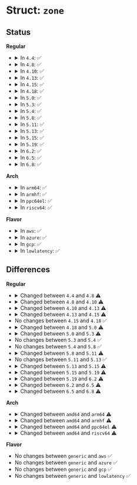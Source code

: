 # Struct: <code>zone</code>

## Status
<b>Regular</b>
<ul>
<li>
<details>
<summary>In <code>4.4</code>: ✅</summary>

```c
struct zone {
    long unsigned int watermark[3];
    long unsigned int nr_reserved_highatomic;
    long int lowmem_reserve[5];
    int node;
    unsigned int inactive_ratio;
    struct pglist_data *zone_pgdat;
    struct per_cpu_pageset *pageset;
    long unsigned int dirty_balance_reserve;
    long unsigned int min_unmapped_pages;
    long unsigned int min_slab_pages;
    long unsigned int zone_start_pfn;
    long unsigned int managed_pages;
    long unsigned int spanned_pages;
    long unsigned int present_pages;
    const char *name;
    long unsigned int nr_isolate_pageblock;
    seqlock_t span_seqlock;
    wait_queue_head_t *wait_table;
    long unsigned int wait_table_hash_nr_entries;
    long unsigned int wait_table_bits;
    struct zone_padding _pad1_;
    struct free_area free_area[11];
    long unsigned int flags;
    spinlock_t lock;
    struct zone_padding _pad2_;
    spinlock_t lru_lock;
    struct lruvec lruvec;
    atomic_long_t inactive_age;
    long unsigned int percpu_drift_mark;
    long unsigned int compact_cached_free_pfn;
    long unsigned int compact_cached_migrate_pfn[2];
    unsigned int compact_considered;
    unsigned int compact_defer_shift;
    int compact_order_failed;
    bool compact_blockskip_flush;
    struct zone_padding _pad3_;
    atomic_long_t vm_stat[39];
};
```
</details>
</li>
<li>
<details>
<summary>In <code>4.8</code>: ✅</summary>

```c
struct zone {
    long unsigned int watermark[3];
    long unsigned int nr_reserved_highatomic;
    long int lowmem_reserve[5];
    int node;
    struct pglist_data *zone_pgdat;
    struct per_cpu_pageset *pageset;
    long unsigned int zone_start_pfn;
    long unsigned int managed_pages;
    long unsigned int spanned_pages;
    long unsigned int present_pages;
    const char *name;
    long unsigned int nr_isolate_pageblock;
    seqlock_t span_seqlock;
    wait_queue_head_t *wait_table;
    long unsigned int wait_table_hash_nr_entries;
    long unsigned int wait_table_bits;
    struct zone_padding _pad1_;
    struct free_area free_area[11];
    long unsigned int flags;
    spinlock_t lock;
    struct zone_padding _pad2_;
    long unsigned int percpu_drift_mark;
    long unsigned int compact_cached_free_pfn;
    long unsigned int compact_cached_migrate_pfn[2];
    unsigned int compact_considered;
    unsigned int compact_defer_shift;
    int compact_order_failed;
    bool compact_blockskip_flush;
    bool contiguous;
    struct zone_padding _pad3_;
    atomic_long_t vm_stat[21];
};
```
</details>
</li>
<li>
<details>
<summary>In <code>4.10</code>: ✅</summary>

```c
struct zone {
    long unsigned int watermark[3];
    long unsigned int nr_reserved_highatomic;
    long int lowmem_reserve[5];
    int node;
    struct pglist_data *zone_pgdat;
    struct per_cpu_pageset *pageset;
    long unsigned int zone_start_pfn;
    long unsigned int managed_pages;
    long unsigned int spanned_pages;
    long unsigned int present_pages;
    const char *name;
    long unsigned int nr_isolate_pageblock;
    seqlock_t span_seqlock;
    int initialized;
    struct zone_padding _pad1_;
    struct free_area free_area[11];
    long unsigned int flags;
    spinlock_t lock;
    struct zone_padding _pad2_;
    long unsigned int percpu_drift_mark;
    long unsigned int compact_cached_free_pfn;
    long unsigned int compact_cached_migrate_pfn[2];
    unsigned int compact_considered;
    unsigned int compact_defer_shift;
    int compact_order_failed;
    bool compact_blockskip_flush;
    bool contiguous;
    struct zone_padding _pad3_;
    atomic_long_t vm_stat[21];
};
```
</details>
</li>
<li>
<details>
<summary>In <code>4.13</code>: ✅</summary>

```c
struct zone {
    long unsigned int watermark[3];
    long unsigned int nr_reserved_highatomic;
    long int lowmem_reserve[5];
    int node;
    struct pglist_data *zone_pgdat;
    struct per_cpu_pageset *pageset;
    long unsigned int zone_start_pfn;
    long unsigned int managed_pages;
    long unsigned int spanned_pages;
    long unsigned int present_pages;
    const char *name;
    long unsigned int nr_isolate_pageblock;
    seqlock_t span_seqlock;
    int initialized;
    struct zone_padding _pad1_;
    struct free_area free_area[11];
    long unsigned int flags;
    spinlock_t lock;
    struct zone_padding _pad2_;
    long unsigned int percpu_drift_mark;
    long unsigned int compact_cached_free_pfn;
    long unsigned int compact_cached_migrate_pfn[2];
    unsigned int compact_considered;
    unsigned int compact_defer_shift;
    int compact_order_failed;
    bool compact_blockskip_flush;
    bool contiguous;
    struct zone_padding _pad3_;
    atomic_long_t vm_stat[19];
};
```
</details>
</li>
<li>
<details>
<summary>In <code>4.15</code>: ✅</summary>

```c
struct zone {
    long unsigned int watermark[3];
    long unsigned int nr_reserved_highatomic;
    long int lowmem_reserve[5];
    int node;
    struct pglist_data *zone_pgdat;
    struct per_cpu_pageset *pageset;
    long unsigned int zone_start_pfn;
    long unsigned int managed_pages;
    long unsigned int spanned_pages;
    long unsigned int present_pages;
    const char *name;
    long unsigned int nr_isolate_pageblock;
    seqlock_t span_seqlock;
    int initialized;
    struct zone_padding _pad1_;
    struct free_area free_area[11];
    long unsigned int flags;
    spinlock_t lock;
    struct zone_padding _pad2_;
    long unsigned int percpu_drift_mark;
    long unsigned int compact_cached_free_pfn;
    long unsigned int compact_cached_migrate_pfn[2];
    unsigned int compact_considered;
    unsigned int compact_defer_shift;
    int compact_order_failed;
    bool compact_blockskip_flush;
    bool contiguous;
    struct zone_padding _pad3_;
    atomic_long_t vm_stat[13];
    atomic_long_t vm_numa_stat[6];
};
```
</details>
</li>
<li>
<details>
<summary>In <code>4.18</code>: ✅</summary>

```c
struct zone {
    long unsigned int watermark[3];
    long unsigned int nr_reserved_highatomic;
    long int lowmem_reserve[5];
    int node;
    struct pglist_data *zone_pgdat;
    struct per_cpu_pageset *pageset;
    long unsigned int zone_start_pfn;
    long unsigned int managed_pages;
    long unsigned int spanned_pages;
    long unsigned int present_pages;
    const char *name;
    long unsigned int nr_isolate_pageblock;
    seqlock_t span_seqlock;
    int initialized;
    struct zone_padding _pad1_;
    struct free_area free_area[11];
    long unsigned int flags;
    spinlock_t lock;
    struct zone_padding _pad2_;
    long unsigned int percpu_drift_mark;
    long unsigned int compact_cached_free_pfn;
    long unsigned int compact_cached_migrate_pfn[2];
    unsigned int compact_considered;
    unsigned int compact_defer_shift;
    int compact_order_failed;
    bool compact_blockskip_flush;
    bool contiguous;
    struct zone_padding _pad3_;
    atomic_long_t vm_stat[13];
    atomic_long_t vm_numa_stat[6];
};
```
</details>
</li>
<li>
<details>
<summary>In <code>5.0</code>: ✅</summary>

```c
struct zone {
    long unsigned int _watermark[3];
    long unsigned int watermark_boost;
    long unsigned int nr_reserved_highatomic;
    long int lowmem_reserve[5];
    int node;
    struct pglist_data *zone_pgdat;
    struct per_cpu_pageset *pageset;
    long unsigned int zone_start_pfn;
    atomic_long_t managed_pages;
    long unsigned int spanned_pages;
    long unsigned int present_pages;
    const char *name;
    long unsigned int nr_isolate_pageblock;
    seqlock_t span_seqlock;
    int initialized;
    struct zone_padding _pad1_;
    struct free_area free_area[11];
    long unsigned int flags;
    spinlock_t lock;
    struct zone_padding _pad2_;
    long unsigned int percpu_drift_mark;
    long unsigned int compact_cached_free_pfn;
    long unsigned int compact_cached_migrate_pfn[2];
    unsigned int compact_considered;
    unsigned int compact_defer_shift;
    int compact_order_failed;
    bool compact_blockskip_flush;
    bool contiguous;
    struct zone_padding _pad3_;
    atomic_long_t vm_stat[13];
    atomic_long_t vm_numa_stat[6];
};
```
</details>
</li>
<li>
<details>
<summary>In <code>5.3</code>: ✅</summary>

```c
struct zone {
    long unsigned int _watermark[3];
    long unsigned int watermark_boost;
    long unsigned int nr_reserved_highatomic;
    long int lowmem_reserve[5];
    int node;
    struct pglist_data *zone_pgdat;
    struct per_cpu_pageset *pageset;
    long unsigned int zone_start_pfn;
    atomic_long_t managed_pages;
    long unsigned int spanned_pages;
    long unsigned int present_pages;
    const char *name;
    long unsigned int nr_isolate_pageblock;
    seqlock_t span_seqlock;
    int initialized;
    struct zone_padding _pad1_;
    struct free_area free_area[11];
    long unsigned int flags;
    spinlock_t lock;
    struct zone_padding _pad2_;
    long unsigned int percpu_drift_mark;
    long unsigned int compact_cached_free_pfn;
    long unsigned int compact_cached_migrate_pfn[2];
    long unsigned int compact_init_migrate_pfn;
    long unsigned int compact_init_free_pfn;
    unsigned int compact_considered;
    unsigned int compact_defer_shift;
    int compact_order_failed;
    bool compact_blockskip_flush;
    bool contiguous;
    struct zone_padding _pad3_;
    atomic_long_t vm_stat[13];
    atomic_long_t vm_numa_stat[6];
};
```
</details>
</li>
<li>
<details>
<summary>In <code>5.4</code>: ✅</summary>

```c
struct zone {
    long unsigned int _watermark[3];
    long unsigned int watermark_boost;
    long unsigned int nr_reserved_highatomic;
    long int lowmem_reserve[5];
    int node;
    struct pglist_data *zone_pgdat;
    struct per_cpu_pageset *pageset;
    long unsigned int zone_start_pfn;
    atomic_long_t managed_pages;
    long unsigned int spanned_pages;
    long unsigned int present_pages;
    const char *name;
    long unsigned int nr_isolate_pageblock;
    seqlock_t span_seqlock;
    int initialized;
    struct zone_padding _pad1_;
    struct free_area free_area[11];
    long unsigned int flags;
    spinlock_t lock;
    struct zone_padding _pad2_;
    long unsigned int percpu_drift_mark;
    long unsigned int compact_cached_free_pfn;
    long unsigned int compact_cached_migrate_pfn[2];
    long unsigned int compact_init_migrate_pfn;
    long unsigned int compact_init_free_pfn;
    unsigned int compact_considered;
    unsigned int compact_defer_shift;
    int compact_order_failed;
    bool compact_blockskip_flush;
    bool contiguous;
    struct zone_padding _pad3_;
    atomic_long_t vm_stat[13];
    atomic_long_t vm_numa_stat[6];
};
```
</details>
</li>
<li>
<details>
<summary>In <code>5.8</code>: ✅</summary>

```c
struct zone {
    long unsigned int _watermark[3];
    long unsigned int watermark_boost;
    long unsigned int nr_reserved_highatomic;
    long int lowmem_reserve[5];
    int node;
    struct pglist_data *zone_pgdat;
    struct per_cpu_pageset *pageset;
    long unsigned int zone_start_pfn;
    atomic_long_t managed_pages;
    long unsigned int spanned_pages;
    long unsigned int present_pages;
    const char *name;
    long unsigned int nr_isolate_pageblock;
    seqlock_t span_seqlock;
    int initialized;
    struct zone_padding _pad1_;
    struct free_area free_area[11];
    long unsigned int flags;
    spinlock_t lock;
    struct zone_padding _pad2_;
    long unsigned int percpu_drift_mark;
    long unsigned int compact_cached_free_pfn;
    long unsigned int compact_cached_migrate_pfn[2];
    long unsigned int compact_init_migrate_pfn;
    long unsigned int compact_init_free_pfn;
    unsigned int compact_considered;
    unsigned int compact_defer_shift;
    int compact_order_failed;
    bool compact_blockskip_flush;
    bool contiguous;
    struct zone_padding _pad3_;
    atomic_long_t vm_stat[13];
    atomic_long_t vm_numa_stat[6];
};
```
</details>
</li>
<li>
<details>
<summary>In <code>5.11</code>: ✅</summary>

```c
struct zone {
    long unsigned int _watermark[3];
    long unsigned int watermark_boost;
    long unsigned int nr_reserved_highatomic;
    long int lowmem_reserve[5];
    int node;
    struct pglist_data *zone_pgdat;
    struct per_cpu_pageset *pageset;
    int pageset_high;
    int pageset_batch;
    long unsigned int zone_start_pfn;
    atomic_long_t managed_pages;
    long unsigned int spanned_pages;
    long unsigned int present_pages;
    const char *name;
    long unsigned int nr_isolate_pageblock;
    seqlock_t span_seqlock;
    int initialized;
    struct zone_padding _pad1_;
    struct free_area free_area[11];
    long unsigned int flags;
    spinlock_t lock;
    struct zone_padding _pad2_;
    long unsigned int percpu_drift_mark;
    long unsigned int compact_cached_free_pfn;
    long unsigned int compact_cached_migrate_pfn[2];
    long unsigned int compact_init_migrate_pfn;
    long unsigned int compact_init_free_pfn;
    unsigned int compact_considered;
    unsigned int compact_defer_shift;
    int compact_order_failed;
    bool compact_blockskip_flush;
    bool contiguous;
    struct zone_padding _pad3_;
    atomic_long_t vm_stat[11];
    atomic_long_t vm_numa_stat[6];
};
```
</details>
</li>
<li>
<details>
<summary>In <code>5.13</code>: ✅</summary>

```c
struct zone {
    long unsigned int _watermark[3];
    long unsigned int watermark_boost;
    long unsigned int nr_reserved_highatomic;
    long int lowmem_reserve[5];
    int node;
    struct pglist_data *zone_pgdat;
    struct per_cpu_pageset *pageset;
    int pageset_high;
    int pageset_batch;
    long unsigned int zone_start_pfn;
    atomic_long_t managed_pages;
    long unsigned int spanned_pages;
    long unsigned int present_pages;
    const char *name;
    long unsigned int nr_isolate_pageblock;
    seqlock_t span_seqlock;
    int initialized;
    struct zone_padding _pad1_;
    struct free_area free_area[11];
    long unsigned int flags;
    spinlock_t lock;
    struct zone_padding _pad2_;
    long unsigned int percpu_drift_mark;
    long unsigned int compact_cached_free_pfn;
    long unsigned int compact_cached_migrate_pfn[2];
    long unsigned int compact_init_migrate_pfn;
    long unsigned int compact_init_free_pfn;
    unsigned int compact_considered;
    unsigned int compact_defer_shift;
    int compact_order_failed;
    bool compact_blockskip_flush;
    bool contiguous;
    struct zone_padding _pad3_;
    atomic_long_t vm_stat[11];
    atomic_long_t vm_numa_stat[6];
};
```
</details>
</li>
<li>
<details>
<summary>In <code>5.15</code>: ✅</summary>

```c
struct zone {
    long unsigned int _watermark[3];
    long unsigned int watermark_boost;
    long unsigned int nr_reserved_highatomic;
    long int lowmem_reserve[5];
    int node;
    struct pglist_data *zone_pgdat;
    struct per_cpu_pages *per_cpu_pageset;
    struct per_cpu_zonestat *per_cpu_zonestats;
    int pageset_high;
    int pageset_batch;
    long unsigned int zone_start_pfn;
    atomic_long_t managed_pages;
    long unsigned int spanned_pages;
    long unsigned int present_pages;
    long unsigned int present_early_pages;
    const char *name;
    long unsigned int nr_isolate_pageblock;
    seqlock_t span_seqlock;
    int initialized;
    struct zone_padding _pad1_;
    struct free_area free_area[11];
    long unsigned int flags;
    spinlock_t lock;
    struct zone_padding _pad2_;
    long unsigned int percpu_drift_mark;
    long unsigned int compact_cached_free_pfn;
    long unsigned int compact_cached_migrate_pfn[2];
    long unsigned int compact_init_migrate_pfn;
    long unsigned int compact_init_free_pfn;
    unsigned int compact_considered;
    unsigned int compact_defer_shift;
    int compact_order_failed;
    bool compact_blockskip_flush;
    bool contiguous;
    struct zone_padding _pad3_;
    atomic_long_t vm_stat[11];
    atomic_long_t vm_numa_event[6];
};
```
</details>
</li>
<li>
<details>
<summary>In <code>5.19</code>: ✅</summary>

```c
struct zone {
    long unsigned int _watermark[4];
    long unsigned int watermark_boost;
    long unsigned int nr_reserved_highatomic;
    long int lowmem_reserve[5];
    int node;
    struct pglist_data *zone_pgdat;
    struct per_cpu_pages *per_cpu_pageset;
    struct per_cpu_zonestat *per_cpu_zonestats;
    int pageset_high;
    int pageset_batch;
    long unsigned int zone_start_pfn;
    atomic_long_t managed_pages;
    long unsigned int spanned_pages;
    long unsigned int present_pages;
    long unsigned int present_early_pages;
    const char *name;
    long unsigned int nr_isolate_pageblock;
    seqlock_t span_seqlock;
    int initialized;
    struct zone_padding _pad1_;
    struct free_area free_area[11];
    long unsigned int flags;
    spinlock_t lock;
    struct zone_padding _pad2_;
    long unsigned int percpu_drift_mark;
    long unsigned int compact_cached_free_pfn;
    long unsigned int compact_cached_migrate_pfn[2];
    long unsigned int compact_init_migrate_pfn;
    long unsigned int compact_init_free_pfn;
    unsigned int compact_considered;
    unsigned int compact_defer_shift;
    int compact_order_failed;
    bool compact_blockskip_flush;
    bool contiguous;
    struct zone_padding _pad3_;
    atomic_long_t vm_stat[11];
    atomic_long_t vm_numa_event[6];
};
```
</details>
</li>
<li>
<details>
<summary>In <code>6.2</code>: ✅</summary>

```c
struct zone {
    long unsigned int _watermark[4];
    long unsigned int watermark_boost;
    long unsigned int nr_reserved_highatomic;
    long int lowmem_reserve[5];
    int node;
    struct pglist_data *zone_pgdat;
    struct per_cpu_pages *per_cpu_pageset;
    struct per_cpu_zonestat *per_cpu_zonestats;
    int pageset_high;
    int pageset_batch;
    long unsigned int zone_start_pfn;
    atomic_long_t managed_pages;
    long unsigned int spanned_pages;
    long unsigned int present_pages;
    long unsigned int present_early_pages;
    const char *name;
    long unsigned int nr_isolate_pageblock;
    seqlock_t span_seqlock;
    int initialized;
    struct cacheline_padding _pad1_;
    struct free_area free_area[11];
    long unsigned int flags;
    spinlock_t lock;
    struct cacheline_padding _pad2_;
    long unsigned int percpu_drift_mark;
    long unsigned int compact_cached_free_pfn;
    long unsigned int compact_cached_migrate_pfn[2];
    long unsigned int compact_init_migrate_pfn;
    long unsigned int compact_init_free_pfn;
    unsigned int compact_considered;
    unsigned int compact_defer_shift;
    int compact_order_failed;
    bool compact_blockskip_flush;
    bool contiguous;
    struct cacheline_padding _pad3_;
    atomic_long_t vm_stat[11];
    atomic_long_t vm_numa_event[6];
};
```
</details>
</li>
<li>
<details>
<summary>In <code>6.5</code>: ✅</summary>

```c
struct zone {
    long unsigned int _watermark[4];
    long unsigned int watermark_boost;
    long unsigned int nr_reserved_highatomic;
    long int lowmem_reserve[5];
    int node;
    struct pglist_data *zone_pgdat;
    struct per_cpu_pages *per_cpu_pageset;
    struct per_cpu_zonestat *per_cpu_zonestats;
    int pageset_high;
    int pageset_batch;
    long unsigned int zone_start_pfn;
    atomic_long_t managed_pages;
    long unsigned int spanned_pages;
    long unsigned int present_pages;
    long unsigned int present_early_pages;
    const char *name;
    long unsigned int nr_isolate_pageblock;
    seqlock_t span_seqlock;
    int initialized;
    struct cacheline_padding _pad1_;
    struct free_area free_area[11];
    struct list_head unaccepted_pages;
    long unsigned int flags;
    spinlock_t lock;
    struct cacheline_padding _pad2_;
    long unsigned int percpu_drift_mark;
    long unsigned int compact_cached_free_pfn;
    long unsigned int compact_cached_migrate_pfn[2];
    long unsigned int compact_init_migrate_pfn;
    long unsigned int compact_init_free_pfn;
    unsigned int compact_considered;
    unsigned int compact_defer_shift;
    int compact_order_failed;
    bool compact_blockskip_flush;
    bool contiguous;
    struct cacheline_padding _pad3_;
    atomic_long_t vm_stat[12];
    atomic_long_t vm_numa_event[6];
};
```
</details>
</li>
<li>
<details>
<summary>In <code>6.8</code>: ✅</summary>

```c
struct zone {
    long unsigned int _watermark[4];
    long unsigned int watermark_boost;
    long unsigned int nr_reserved_highatomic;
    long int lowmem_reserve[5];
    int node;
    struct pglist_data *zone_pgdat;
    struct per_cpu_pages *per_cpu_pageset;
    struct per_cpu_zonestat *per_cpu_zonestats;
    int pageset_high_min;
    int pageset_high_max;
    int pageset_batch;
    long unsigned int zone_start_pfn;
    atomic_long_t managed_pages;
    long unsigned int spanned_pages;
    long unsigned int present_pages;
    long unsigned int present_early_pages;
    const char *name;
    long unsigned int nr_isolate_pageblock;
    seqlock_t span_seqlock;
    int initialized;
    struct cacheline_padding _pad1_;
    struct free_area free_area[11];
    struct list_head unaccepted_pages;
    long unsigned int flags;
    spinlock_t lock;
    struct cacheline_padding _pad2_;
    long unsigned int percpu_drift_mark;
    long unsigned int compact_cached_free_pfn;
    long unsigned int compact_cached_migrate_pfn[2];
    long unsigned int compact_init_migrate_pfn;
    long unsigned int compact_init_free_pfn;
    unsigned int compact_considered;
    unsigned int compact_defer_shift;
    int compact_order_failed;
    bool compact_blockskip_flush;
    bool contiguous;
    struct cacheline_padding _pad3_;
    atomic_long_t vm_stat[12];
    atomic_long_t vm_numa_event[6];
};
```
</details>
</li>
</ul>
<b>Arch</b>
<ul>
<li>
<details>
<summary>In <code>arm64</code>: ✅</summary>

```c
struct zone {
    long unsigned int _watermark[3];
    long unsigned int watermark_boost;
    long unsigned int nr_reserved_highatomic;
    long int lowmem_reserve[3];
    int node;
    struct pglist_data *zone_pgdat;
    struct per_cpu_pageset *pageset;
    long unsigned int zone_start_pfn;
    atomic_long_t managed_pages;
    long unsigned int spanned_pages;
    long unsigned int present_pages;
    const char *name;
    long unsigned int nr_isolate_pageblock;
    seqlock_t span_seqlock;
    int initialized;
    struct zone_padding _pad1_;
    struct free_area free_area[13];
    long unsigned int flags;
    spinlock_t lock;
    struct zone_padding _pad2_;
    long unsigned int percpu_drift_mark;
    long unsigned int compact_cached_free_pfn;
    long unsigned int compact_cached_migrate_pfn[2];
    long unsigned int compact_init_migrate_pfn;
    long unsigned int compact_init_free_pfn;
    unsigned int compact_considered;
    unsigned int compact_defer_shift;
    int compact_order_failed;
    bool compact_blockskip_flush;
    bool contiguous;
    struct zone_padding _pad3_;
    atomic_long_t vm_stat[13];
    atomic_long_t vm_numa_stat[6];
};
```
</details>
</li>
<li>
<details>
<summary>In <code>armhf</code>: ✅</summary>

```c
struct zone {
    long unsigned int _watermark[3];
    long unsigned int watermark_boost;
    long unsigned int nr_reserved_highatomic;
    long int lowmem_reserve[3];
    struct pglist_data *zone_pgdat;
    struct per_cpu_pageset *pageset;
    long unsigned int *pageblock_flags;
    long unsigned int zone_start_pfn;
    atomic_long_t managed_pages;
    long unsigned int spanned_pages;
    long unsigned int present_pages;
    const char *name;
    long unsigned int nr_isolate_pageblock;
    int initialized;
    struct zone_padding _pad1_;
    struct free_area free_area[12];
    long unsigned int flags;
    spinlock_t lock;
    struct zone_padding _pad2_;
    long unsigned int percpu_drift_mark;
    long unsigned int compact_cached_free_pfn;
    long unsigned int compact_cached_migrate_pfn[2];
    long unsigned int compact_init_migrate_pfn;
    long unsigned int compact_init_free_pfn;
    unsigned int compact_considered;
    unsigned int compact_defer_shift;
    int compact_order_failed;
    bool compact_blockskip_flush;
    bool contiguous;
    struct zone_padding _pad3_;
    atomic_long_t vm_stat[13];
    atomic_long_t vm_numa_stat[0];
};
```
</details>
</li>
<li>
<details>
<summary>In <code>ppc64el</code>: ✅</summary>

```c
struct zone {
    long unsigned int _watermark[3];
    long unsigned int watermark_boost;
    long unsigned int nr_reserved_highatomic;
    long int lowmem_reserve[3];
    int node;
    struct pglist_data *zone_pgdat;
    struct per_cpu_pageset *pageset;
    long unsigned int zone_start_pfn;
    atomic_long_t managed_pages;
    long unsigned int spanned_pages;
    long unsigned int present_pages;
    const char *name;
    long unsigned int nr_isolate_pageblock;
    seqlock_t span_seqlock;
    int initialized;
    struct zone_padding _pad1_;
    struct free_area free_area[9];
    long unsigned int flags;
    spinlock_t lock;
    struct zone_padding _pad2_;
    long unsigned int percpu_drift_mark;
    long unsigned int compact_cached_free_pfn;
    long unsigned int compact_cached_migrate_pfn[2];
    long unsigned int compact_init_migrate_pfn;
    long unsigned int compact_init_free_pfn;
    unsigned int compact_considered;
    unsigned int compact_defer_shift;
    int compact_order_failed;
    bool compact_blockskip_flush;
    bool contiguous;
    struct zone_padding _pad3_;
    atomic_long_t vm_stat[13];
    atomic_long_t vm_numa_stat[6];
};
```
</details>
</li>
<li>
<details>
<summary>In <code>riscv64</code>: ✅</summary>

```c
struct zone {
    long unsigned int _watermark[3];
    long unsigned int watermark_boost;
    long unsigned int nr_reserved_highatomic;
    long int lowmem_reserve[3];
    struct pglist_data *zone_pgdat;
    struct per_cpu_pageset *pageset;
    long unsigned int zone_start_pfn;
    atomic_long_t managed_pages;
    long unsigned int spanned_pages;
    long unsigned int present_pages;
    const char *name;
    long unsigned int nr_isolate_pageblock;
    int initialized;
    struct zone_padding _pad1_;
    struct free_area free_area[11];
    long unsigned int flags;
    spinlock_t lock;
    struct zone_padding _pad2_;
    long unsigned int percpu_drift_mark;
    long unsigned int compact_cached_free_pfn;
    long unsigned int compact_cached_migrate_pfn[2];
    long unsigned int compact_init_migrate_pfn;
    long unsigned int compact_init_free_pfn;
    unsigned int compact_considered;
    unsigned int compact_defer_shift;
    int compact_order_failed;
    bool compact_blockskip_flush;
    bool contiguous;
    struct zone_padding _pad3_;
    atomic_long_t vm_stat[13];
    atomic_long_t vm_numa_stat[0];
};
```
</details>
</li>
</ul>
<b>Flavor</b>
<ul>
<li>
<details>
<summary>In <code>aws</code>: ✅</summary>

```c
struct zone {
    long unsigned int _watermark[3];
    long unsigned int watermark_boost;
    long unsigned int nr_reserved_highatomic;
    long int lowmem_reserve[5];
    int node;
    struct pglist_data *zone_pgdat;
    struct per_cpu_pageset *pageset;
    long unsigned int zone_start_pfn;
    atomic_long_t managed_pages;
    long unsigned int spanned_pages;
    long unsigned int present_pages;
    const char *name;
    long unsigned int nr_isolate_pageblock;
    seqlock_t span_seqlock;
    int initialized;
    struct zone_padding _pad1_;
    struct free_area free_area[11];
    long unsigned int flags;
    spinlock_t lock;
    struct zone_padding _pad2_;
    long unsigned int percpu_drift_mark;
    long unsigned int compact_cached_free_pfn;
    long unsigned int compact_cached_migrate_pfn[2];
    long unsigned int compact_init_migrate_pfn;
    long unsigned int compact_init_free_pfn;
    unsigned int compact_considered;
    unsigned int compact_defer_shift;
    int compact_order_failed;
    bool compact_blockskip_flush;
    bool contiguous;
    struct zone_padding _pad3_;
    atomic_long_t vm_stat[13];
    atomic_long_t vm_numa_stat[6];
};
```
</details>
</li>
<li>
<details>
<summary>In <code>azure</code>: ✅</summary>

```c
struct zone {
    long unsigned int _watermark[3];
    long unsigned int watermark_boost;
    long unsigned int nr_reserved_highatomic;
    long int lowmem_reserve[5];
    int node;
    struct pglist_data *zone_pgdat;
    struct per_cpu_pageset *pageset;
    long unsigned int zone_start_pfn;
    atomic_long_t managed_pages;
    long unsigned int spanned_pages;
    long unsigned int present_pages;
    const char *name;
    long unsigned int nr_isolate_pageblock;
    seqlock_t span_seqlock;
    int initialized;
    struct zone_padding _pad1_;
    struct free_area free_area[11];
    long unsigned int flags;
    spinlock_t lock;
    struct zone_padding _pad2_;
    long unsigned int percpu_drift_mark;
    long unsigned int compact_cached_free_pfn;
    long unsigned int compact_cached_migrate_pfn[2];
    long unsigned int compact_init_migrate_pfn;
    long unsigned int compact_init_free_pfn;
    unsigned int compact_considered;
    unsigned int compact_defer_shift;
    int compact_order_failed;
    bool compact_blockskip_flush;
    bool contiguous;
    struct zone_padding _pad3_;
    atomic_long_t vm_stat[13];
    atomic_long_t vm_numa_stat[6];
};
```
</details>
</li>
<li>
<details>
<summary>In <code>gcp</code>: ✅</summary>

```c
struct zone {
    long unsigned int _watermark[3];
    long unsigned int watermark_boost;
    long unsigned int nr_reserved_highatomic;
    long int lowmem_reserve[5];
    int node;
    struct pglist_data *zone_pgdat;
    struct per_cpu_pageset *pageset;
    long unsigned int zone_start_pfn;
    atomic_long_t managed_pages;
    long unsigned int spanned_pages;
    long unsigned int present_pages;
    const char *name;
    long unsigned int nr_isolate_pageblock;
    seqlock_t span_seqlock;
    int initialized;
    struct zone_padding _pad1_;
    struct free_area free_area[11];
    long unsigned int flags;
    spinlock_t lock;
    struct zone_padding _pad2_;
    long unsigned int percpu_drift_mark;
    long unsigned int compact_cached_free_pfn;
    long unsigned int compact_cached_migrate_pfn[2];
    long unsigned int compact_init_migrate_pfn;
    long unsigned int compact_init_free_pfn;
    unsigned int compact_considered;
    unsigned int compact_defer_shift;
    int compact_order_failed;
    bool compact_blockskip_flush;
    bool contiguous;
    struct zone_padding _pad3_;
    atomic_long_t vm_stat[13];
    atomic_long_t vm_numa_stat[6];
};
```
</details>
</li>
<li>
<details>
<summary>In <code>lowlatency</code>: ✅</summary>

```c
struct zone {
    long unsigned int _watermark[3];
    long unsigned int watermark_boost;
    long unsigned int nr_reserved_highatomic;
    long int lowmem_reserve[5];
    int node;
    struct pglist_data *zone_pgdat;
    struct per_cpu_pageset *pageset;
    long unsigned int zone_start_pfn;
    atomic_long_t managed_pages;
    long unsigned int spanned_pages;
    long unsigned int present_pages;
    const char *name;
    long unsigned int nr_isolate_pageblock;
    seqlock_t span_seqlock;
    int initialized;
    struct zone_padding _pad1_;
    struct free_area free_area[11];
    long unsigned int flags;
    spinlock_t lock;
    struct zone_padding _pad2_;
    long unsigned int percpu_drift_mark;
    long unsigned int compact_cached_free_pfn;
    long unsigned int compact_cached_migrate_pfn[2];
    long unsigned int compact_init_migrate_pfn;
    long unsigned int compact_init_free_pfn;
    unsigned int compact_considered;
    unsigned int compact_defer_shift;
    int compact_order_failed;
    bool compact_blockskip_flush;
    bool contiguous;
    struct zone_padding _pad3_;
    atomic_long_t vm_stat[13];
    atomic_long_t vm_numa_stat[6];
};
```
</details>
</li>
</ul>

## Differences
<b>Regular</b>
<ul>
<li>
<details>
<summary>Changed between <code>4.4</code> and <code>4.8</code> ⚠️</summary>
<ul>
<li>
<b>Field added. </b>
<code>bool contiguous</code>
</li>
<li>
<b>Field removed. </b>
<code>unsigned int inactive_ratio</code>
</li>
<li>
<b>Field removed. </b>
<code>long unsigned int dirty_balance_reserve</code>
</li>
<li>
<b>Field removed. </b>
<code>long unsigned int min_unmapped_pages</code>
</li>
<li>
<b>Field removed. </b>
<code>long unsigned int min_slab_pages</code>
</li>
<li>
<b>Field removed. </b>
<code>spinlock_t lru_lock</code>
</li>
<li>
<b>Field removed. </b>
<code>struct lruvec lruvec</code>
</li>
<li>
<b>Field removed. </b>
<code>atomic_long_t inactive_age</code>
</li>
<li>
<b>Field type changed. </b>
<code>atomic_long_t vm_stat[39]</code> ➡️ <code>atomic_long_t vm_stat[21]</code>
</li>
</ul>
</details>
</li>
<li>
<details>
<summary>Changed between <code>4.8</code> and <code>4.10</code> ⚠️</summary>
<ul>
<li>
<b>Field added. </b>
<code>int initialized</code>
</li>
<li>
<b>Field removed. </b>
<code>wait_queue_head_t *wait_table</code>
</li>
<li>
<b>Field removed. </b>
<code>long unsigned int wait_table_hash_nr_entries</code>
</li>
<li>
<b>Field removed. </b>
<code>long unsigned int wait_table_bits</code>
</li>
</ul>
</details>
</li>
<li>
<details>
<summary>Changed between <code>4.10</code> and <code>4.13</code> ⚠️</summary>
<ul>
<li>
<b>Field type changed. </b>
<code>atomic_long_t vm_stat[21]</code> ➡️ <code>atomic_long_t vm_stat[19]</code>
</li>
</ul>
</details>
</li>
<li>
<details>
<summary>Changed between <code>4.13</code> and <code>4.15</code> ⚠️</summary>
<ul>
<li>
<b>Field added. </b>
<code>atomic_long_t vm_numa_stat[6]</code>
</li>
<li>
<b>Field type changed. </b>
<code>atomic_long_t vm_stat[19]</code> ➡️ <code>atomic_long_t vm_stat[13]</code>
</li>
</ul>
</details>
</li>
<li>
No changes between <code>4.15</code> and <code>4.18</code> ✅
</li>
<li>
<details>
<summary>Changed between <code>4.18</code> and <code>5.0</code> ⚠️</summary>
<ul>
<li>
<b>Field added. </b>
<code>long unsigned int _watermark[3]</code>
</li>
<li>
<b>Field added. </b>
<code>long unsigned int watermark_boost</code>
</li>
<li>
<b>Field removed. </b>
<code>long unsigned int watermark[3]</code>
</li>
<li>
<b>Field type changed. </b>
<code>long unsigned int managed_pages</code> ➡️ <code>atomic_long_t managed_pages</code>
</li>
</ul>
</details>
</li>
<li>
<details>
<summary>Changed between <code>5.0</code> and <code>5.3</code> ⚠️</summary>
<ul>
<li>
<b>Field added. </b>
<code>long unsigned int compact_init_migrate_pfn</code>
</li>
<li>
<b>Field added. </b>
<code>long unsigned int compact_init_free_pfn</code>
</li>
</ul>
</details>
</li>
<li>
No changes between <code>5.3</code> and <code>5.4</code> ✅
</li>
<li>
No changes between <code>5.4</code> and <code>5.8</code> ✅
</li>
<li>
<details>
<summary>Changed between <code>5.8</code> and <code>5.11</code> ⚠️</summary>
<ul>
<li>
<b>Field added. </b>
<code>int pageset_high</code>
</li>
<li>
<b>Field added. </b>
<code>int pageset_batch</code>
</li>
<li>
<b>Field type changed. </b>
<code>atomic_long_t vm_stat[13]</code> ➡️ <code>atomic_long_t vm_stat[11]</code>
</li>
</ul>
</details>
</li>
<li>
No changes between <code>5.11</code> and <code>5.13</code> ✅
</li>
<li>
<details>
<summary>Changed between <code>5.13</code> and <code>5.15</code> ⚠️</summary>
<ul>
<li>
<b>Field added. </b>
<code>struct per_cpu_pages *per_cpu_pageset</code>
</li>
<li>
<b>Field added. </b>
<code>struct per_cpu_zonestat *per_cpu_zonestats</code>
</li>
<li>
<b>Field added. </b>
<code>long unsigned int present_early_pages</code>
</li>
<li>
<b>Field added. </b>
<code>atomic_long_t vm_numa_event[6]</code>
</li>
<li>
<b>Field removed. </b>
<code>struct per_cpu_pageset *pageset</code>
</li>
<li>
<b>Field removed. </b>
<code>atomic_long_t vm_numa_stat[6]</code>
</li>
</ul>
</details>
</li>
<li>
<details>
<summary>Changed between <code>5.15</code> and <code>5.19</code> ⚠️</summary>
<ul>
<li>
<b>Field type changed. </b>
<code>long unsigned int _watermark[3]</code> ➡️ <code>long unsigned int _watermark[4]</code>
</li>
</ul>
</details>
</li>
<li>
<details>
<summary>Changed between <code>5.19</code> and <code>6.2</code> ⚠️</summary>
<ul>
<li>
<b>Field type changed. </b>
<code>struct zone_padding _pad1_</code> ➡️ <code>struct cacheline_padding _pad1_</code>
</li>
<li>
<b>Field type changed. </b>
<code>struct zone_padding _pad2_</code> ➡️ <code>struct cacheline_padding _pad2_</code>
</li>
<li>
<b>Field type changed. </b>
<code>struct zone_padding _pad3_</code> ➡️ <code>struct cacheline_padding _pad3_</code>
</li>
</ul>
</details>
</li>
<li>
<details>
<summary>Changed between <code>6.2</code> and <code>6.5</code> ⚠️</summary>
<ul>
<li>
<b>Field added. </b>
<code>struct list_head unaccepted_pages</code>
</li>
<li>
<b>Field type changed. </b>
<code>atomic_long_t vm_stat[11]</code> ➡️ <code>atomic_long_t vm_stat[12]</code>
</li>
</ul>
</details>
</li>
<li>
<details>
<summary>Changed between <code>6.5</code> and <code>6.8</code> ⚠️</summary>
<ul>
<li>
<b>Field added. </b>
<code>int pageset_high_min</code>
</li>
<li>
<b>Field added. </b>
<code>int pageset_high_max</code>
</li>
<li>
<b>Field removed. </b>
<code>int pageset_high</code>
</li>
</ul>
</details>
</li>
</ul>
<b>Arch</b>
<ul>
<li>
<details>
<summary>Changed between <code>amd64</code> and <code>arm64</code> ⚠️</summary>
<ul>
<li>
<b>Field type changed. </b>
<code>long int lowmem_reserve[5]</code> ➡️ <code>long int lowmem_reserve[3]</code>
</li>
<li>
<b>Field type changed. </b>
<code>struct free_area free_area[11]</code> ➡️ <code>struct free_area free_area[13]</code>
</li>
</ul>
</details>
</li>
<li>
<details>
<summary>Changed between <code>amd64</code> and <code>armhf</code> ⚠️</summary>
<ul>
<li>
<b>Field added. </b>
<code>long unsigned int *pageblock_flags</code>
</li>
<li>
<b>Field removed. </b>
<code>int node</code>
</li>
<li>
<b>Field removed. </b>
<code>seqlock_t span_seqlock</code>
</li>
<li>
<b>Field type changed. </b>
<code>long int lowmem_reserve[5]</code> ➡️ <code>long int lowmem_reserve[3]</code>
</li>
<li>
<b>Field type changed. </b>
<code>struct free_area free_area[11]</code> ➡️ <code>struct free_area free_area[12]</code>
</li>
<li>
<b>Field type changed. </b>
<code>atomic_long_t vm_numa_stat[6]</code> ➡️ <code>atomic_long_t vm_numa_stat[0]</code>
</li>
</ul>
</details>
</li>
<li>
<details>
<summary>Changed between <code>amd64</code> and <code>ppc64el</code> ⚠️</summary>
<ul>
<li>
<b>Field type changed. </b>
<code>long int lowmem_reserve[5]</code> ➡️ <code>long int lowmem_reserve[3]</code>
</li>
<li>
<b>Field type changed. </b>
<code>struct free_area free_area[11]</code> ➡️ <code>struct free_area free_area[9]</code>
</li>
</ul>
</details>
</li>
<li>
<details>
<summary>Changed between <code>amd64</code> and <code>riscv64</code> ⚠️</summary>
<ul>
<li>
<b>Field removed. </b>
<code>int node</code>
</li>
<li>
<b>Field removed. </b>
<code>seqlock_t span_seqlock</code>
</li>
<li>
<b>Field type changed. </b>
<code>long int lowmem_reserve[5]</code> ➡️ <code>long int lowmem_reserve[3]</code>
</li>
<li>
<b>Field type changed. </b>
<code>atomic_long_t vm_numa_stat[6]</code> ➡️ <code>atomic_long_t vm_numa_stat[0]</code>
</li>
</ul>
</details>
</li>
</ul>
<b>Flavor</b>
<ul>
<li>
No changes between <code>generic</code> and <code>aws</code> ✅
</li>
<li>
No changes between <code>generic</code> and <code>azure</code> ✅
</li>
<li>
No changes between <code>generic</code> and <code>gcp</code> ✅
</li>
<li>
No changes between <code>generic</code> and <code>lowlatency</code> ✅
</li>
</ul>
